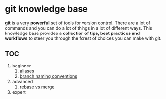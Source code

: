 # git knowledge base

**git** is a very **powerful** set of tools for version control. There are a lot of commands and you can do a lot of things in a lot of different ways. This knowledge base provides a **collection of tips, best practices and workflows** to steer you through the forest of choices you can make with git.

## TOC

1.  beginner
    1.  [aliases](aliases.md)
    1.  [branch naming conventions](branch-naming-conventions.md)
1.  advanced
    1.  [rebase vs merge](rebase-vs-merge.md)
1.  expert
